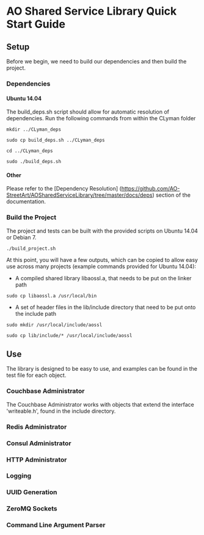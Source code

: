 # AO Shared Service Library Quick Start Guide

## Setup

Before we begin, we need to build our dependencies and then build the project.

### Dependencies

#### Ubuntu 14.04
The build_deps.sh script should allow for automatic resolution of dependencies.  Run the following commands from within the CLyman folder

`mkdir ../CLyman_deps`

`sudo cp build_deps.sh ../CLyman_deps`

`cd ../CLyman_deps`

`sudo ./build_deps.sh`

#### Other
Please refer to the [Dependency Resolution] (https://github.com/AO-StreetArt/AOSharedServiceLibrary/tree/master/docs/deps) section of the documentation.

### Build the Project

The project and tests can be built with the provided scripts on Ubuntu 14.04 or Debian 7.

`./build_project.sh`

At this point, you will have a few outputs, which can be copied to allow easy use across many projects (example commands provided for Ubuntu 14.04):

* A compiled shared library libaossl.a, that needs to be put on the linker path

`sudo cp libaossl.a /usr/local/bin`

* A set of header files in the lib/include directory that need to be put onto the include path

`sudo mkdir /usr/local/include/aossl`

`sudo cp lib/include/* /usr/local/include/aossl`

## Use
The library is designed to be easy to use, and examples can be found in the test file for each object.

### Couchbase Administrator

The Couchbase Administrator works with objects that extend the interface 'writeable.h', found in the include directory.

### Redis Administrator

### Consul Administrator

### HTTP Administrator

### Logging

### UUID Generation

### ZeroMQ Sockets

### Command Line Argument Parser
